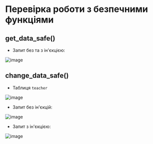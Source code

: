 # Перевірка роботи з безпечними функціями

## get_data_safe()

- Запит без та з ін'єкцією:

![image](https://github.com/user-attachments/assets/c4808150-6055-466c-8cd8-d44dd4db22af)

## change_data_safe()

- Таблиця `teacher`

![image](https://github.com/user-attachments/assets/e605cfe2-8c6c-4735-aaa9-4ae4ab2a0bbf)

- Запит без ін'єкцій:

![image](https://github.com/user-attachments/assets/7e96d94c-dbdc-4a54-907f-9877ab3338e2)

- Запит з ін'єкцією:

![image](https://github.com/user-attachments/assets/cf173dc9-4047-45c2-a7a8-51c527ba98bd)
